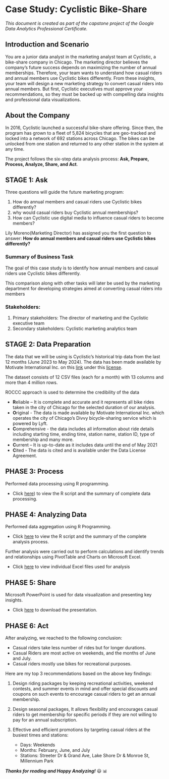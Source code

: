 # Case Study: Cyclistic Bike-Share

_This document is created as part of the capstone project of the Google Data Analytics Professional Certificate._

## Introduction and Scenario
You are a junior data analyst in the marketing analyst team at Cyclistic, a bike-share company in Chicago. The marketing director believes the company’s future success depends on maximizing the number of annual memberships. Therefore, your team wants to understand how casual riders and annual members use Cyclistic bikes differently. From these insights, your team will design a new marketing strategy to convert casual riders into annual members. But first, Cyclistic executives must approve your recommendations, so they must be backed up with compelling data insights and professional data visualizations.

## About the Company
In 2016, Cyclistic launched a successful bike-share offering. Since then, the program has grown to a fleet of 5,824 bicycles that are geo-tracked and locked into a network of 692 stations across Chicago. The bikes can be unlocked from one station and returned to any other station in the system at any time.

The project follows the six-step data analysis process: **Ask, Prepare, Process, Analyze, Share, and Act**.

## STAGE 1: Ask 
Three questions will guide the future marketing program:
 1. How do annual members and casual riders use Cyclistic bikes
    differently? 
 2. why would casual riders buy Cyclistic annual memberships?
 3. How can Cyclistic use digital media to influence casual
        riders to become members?
        
Lily Moreno(Marketing Director) has assigned you the first question to answer: 
**How do annual members and casual riders use Cyclistic bikes differently?**

### Summary of Business Task

The goal of this case study is to identify how annual members and casual riders use Cyclistic bikes differently.

This comparison along with other tasks will later be used by the marketing department for developing strategies aimed at converting casual riders into members

### Stakeholders:
1. Primary stakeholders: The director of marketing and the Cyclistic executive team
2. Secondary stakeholders: Cyclistic marketing analytics team

## STAGE 2: Data Preparation 

The data that we will be using is Cyclistic’s historical trip data from the last 12 months (June 2023 to May 2024). The data has been made available by Motivate International Inc. on this [link](https://divvy-tripdata.s3.amazonaws.com/index.html) under this [license](https://www.divvybikes.com/data-license-agreement).

The dataset consists of 12 CSV files (each for a month) with 13 columns and more than 4 million rows.

ROCCC approach is used to determine the credibility of the data

-   **R**eliable – It is complete and accurate and it represents all bike rides taken in the city of Chicago for the selected duration of our analysis.
-   **O**riginal - The data is made available by Motivate International Inc. which operates the city of Chicago’s Divvy bicycle-sharing service which is powered by Lyft.
-   **C**omprehensive - the data includes all information about ride details including starting time, ending time, station name, station ID, type of membership and many more.
-   **C**urrent – It is up-to-date as it includes data until the end of May 2021
-   **C**ited - The data is cited and is available under the Data License Agreement.

## PHASE 3: Process

Performed data processing using R programming.
- Click [here](https://github.com/Simarjit1303/Simarjit1303-GDA_CAPSTONE_PROJECT_CYCLISTIC_BIKE_SHARE/blob/0847afef7a2c7035ce27445d5a979fdee3eede56/Scripts%20/Process.R)) to view the R script and the summary of complete data processing.

## PHASE 4: Analyzing Data
Performed data aggregation using R Programming.
- Click [here](https://github.com/Simarjit1303/Simarjit1303-GDA_CAPSTONE_PROJECT_CYCLISTIC_BIKE_SHARE/blob/40c999a6bc1c7ac79d271ead34e5095b86f37304/Scripts%20/Analyze.R) to view the R script and the summary of the complete analysis process.

Further analysis were carried out to perform calculations and identify trends and relationships using PivotTable and Charts on Microsoft Excel.

 - Click [here](https://github.com/skramazan/GDA_Capstone_Project_Cyclistic_Bike-share/tree/main/02.%20Analysis) to view individual Excel files used for analysis

## PHASE 5: Share
Microsoft PowerPoint is used for data visualization and presenting key insights.
- Click [here](https://github.com/skramazan/GDA_Capstone_Project_Cyclistic_Bike-share/tree/main/03.%20Presentation) to download the presentation.

## PHASE 6: Act
After analyzing, we reached to the following conclusion:
- Casual riders take less number of rides but for longer durations.
- Casual Riders are most active on weekends, and the months of June and July.
- Casual riders mostly use bikes for recreational purposes.

Here are my top 3 recommendations based on the above key findings:
1. Design riding packages by keeping recreational activities, weekend contests, and summer events in mind and offer special discounts and coupons on such events to encourage casual riders to get an annual membership.

2. Design seasonal packages, It allows flexibility and encourages casual riders to get membership for specific periods if they are not willing to pay for an annual subscription.

3. Effective and efficient promotions by targeting casual riders at the busiest times and stations:
	- Days: Weekends
	- Months: February, June, and July
	- Stations: Streeter Dr & Grand Ave, Lake Shore Dr & Monroe St, Millennium Park


***Thanks for reading and Happy Analyzing!*** :smiley: :bar_chart:
